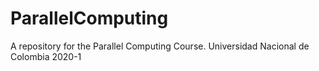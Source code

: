 # ParallelComputing
A repository for the Parallel Computing Course. Universidad Nacional de Colombia 2020-1
